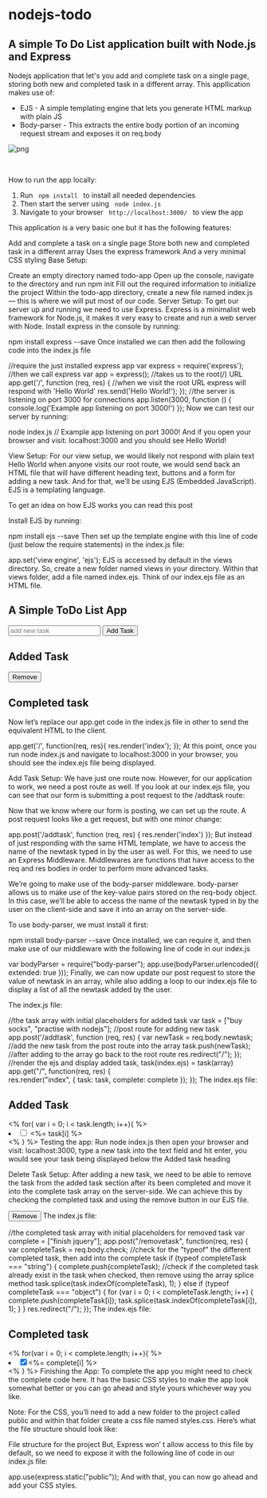 # nodejs-todo

<h2> A simple To Do List application built with Node.js and Express</h2>

<p> Nodejs application that let's you add and complete task on a single page, storing both new and completed task in a different array. This appllication makes use of: </p>

<ul>
<li> EJS - A simple templating engine that lets you generate HTML markup with plain JS </li>

<li> Body-parser - This extracts the entire body portion of an incoming request stream and exposes it on req.body </li>
</ul>

![png](https://github.com/missating/nodejs-todo/blob/master/todo.png?raw=true 'web todo')

<br>

<p> How to run the app locally: </p>

<ol>
<li> Run <code> npm install </code> to install all needed dependencies </li>

<li> Then start the server using <code> node index.js </code> </li>

<li> Navigate to your browser <code> http://localhost:3000/ </code> to view the app </li>
</ol>

This application is a very basic one but it has the following features:

Add and complete a task on a single page
Store both new and completed task in a different array
Uses the express framework
And a very minimal CSS styling
Base Setup:

Create an empty directory named todo-app
Open up the console, navigate to the directory and run npm init
Fill out the required information to initialize the project
Within the todo-app directory, create a new file named index.js — this is where we will put most of our code.
Server Setup: To get our server up and running we need to use Express. Express is a minimalist web framework for Node.js, it makes it very easy to create and run a web server with Node. Install express in the console by running:

npm install express --save
Once installed we can then add the following code into the index.js file

//require the just installed express app
var express = require('express');
//then we call express
var app = express();
//takes us to the root(/) URL
app.get('/', function (req, res) {
//when we visit the root URL express will respond with 'Hello World'
  res.send('Hello World!');
});
//the server is listening on port 3000 for connections
app.listen(3000, function () {
  console.log('Example app listening on port 3000!')
});
Now we can test our server by running:

node index.js
// Example app listening on port 3000!
And if you open your browser and visit: localhost:3000 and you should see Hello World!

View Setup: For our view setup, we would likely not respond with plain text Hello World when anyone visits our root route, we would send back an HTML file that will have different heading text, buttons and a form for adding a new task. And for that, we’ll be using EJS (Embedded JavaScript). EJS is a templating language.

To get an idea on how EJS works you can read this post

Install EJS by running:

npm install ejs --save
Then set up the template engine with this line of code (just below the require statements) in the index.js file:

app.set('view engine', 'ejs');
EJS is accessed by default in the views directory. So, create a new folder named views in your directory. Within that views folder, add a file named index.ejs. Think of our index.ejs file as an HTML file.

<html>
<head>
    <title> ToDo App </title>
    <link href="https://fonts.googleapis.com/css?family=Lato:100"     rel="stylesheet">
    <link href="/styles.css" rel="stylesheet">
  </head>
<body>
  <div class="container">
<h2> A Simple ToDo List App </h2>
<form action ="/addtask" method="POST">
       <input type="text" name="newtask" placeholder="add new task">        <button> Add Task </button>
<h2> Added Task </h2>
<button formaction="/removetask" type="submit"> Remove </button>
</form>
<h2> Completed task </h2>
</div>
</body>
</html>
Now let’s replace our app.get code in the index.js file in other to send the equivalent HTML to the client.

app.get('/', function(req, res){
   res.render('index');
});
At this point, once you run node index.js and navigate to localhost:3000 in your browser, you should see the index.ejs file being displayed.

Add Task Setup: We have just one route now. However, for our application to work, we need a post route as well. If you look at our index.ejs file, you can see that our form is submitting a post request to the /addtask route:

<form action="/addtask" method="POST">
Now that we know where our form is posting, we can set up the route. A post request looks like a get request, but with one minor change:

app.post('/addtask', function (req, res) {
   res.render('index')
});
But instead of just responding with the same HTML template, we have to access the name of the newtask typed in by the user as well. For this, we need to use an Express Middleware. Middlewares are functions that have access to the req and res bodies in order to perform more advanced tasks.

We’re going to make use of the body-parser middleware. body-parser allows us to make use of the key-value pairs stored on the req-body object. In this case, we’ll be able to access the name of the newtask typed in by the user on the client-side and save it into an array on the server-side.

To use body-parser, we must install it first:

npm install body-parser --save
Once installed, we can require it, and then make use of our middleware with the following line of code in our index.js

var bodyParser = require("body-parser");
app.use(bodyParser.urlencoded({ extended: true }));
Finally, we can now update our post request to store the value of newtask in an array, while also adding a loop to our index.ejs file to display a list of all the newtask added by the user.

The index.js file:

//the task array with initial placeholders for added task
var task = ["buy socks", "practise with nodejs"];
//post route for adding new task
app.post('/addtask', function (req, res) {
    var newTask = req.body.newtask;
//add the new task from the post route into the array
    task.push(newTask);
//after adding to the array go back to the root route
    res.redirect("/");
});
//render the ejs and display added task, task(index.ejs) = task(array)
app.get("/", function(req, res) {    
  res.render("index", { task: task, complete: complete });
});
The index.ejs file:

<h2> Added Task </h2>
   <% for( var i = 0; i < task.length; i++){ %>
<li><input type="checkbox" name="check" value="<%= task[i] %>" /> <%= task[i] %> </li>
<% } %>
Testing the app: Run node index.js then open your browser and visit: localhost:3000, type a new task into the text field and hit enter, you would see your task being displayed below the Added task heading

Delete Task Setup: After adding a new task, we need to be able to remove the task from the added task section after its been completed and move it into the complete task array on the server-side. We can achieve this by checking the completed task and using the remove button in our EJS file.

<button formaction="/removetask" type="submit"> Remove </button>
The index.js file:

//the completed task array with initial placeholders for removed task
var complete = ["finish jquery"];
app.post("/removetask", function(req, res) {
     var completeTask = req.body.check;
//check for the "typeof" the different completed task, then add into the complete task
if (typeof completeTask === "string") {
     complete.push(completeTask);
//check if the completed task already exist in the task when checked, then remove using the array splice method
  task.splice(task.indexOf(completeTask), 1);
} else if (typeof completeTask === "object") {
    for (var i = 0; i < completeTask.length; i++) {     complete.push(completeTask[i]);
    task.splice(task.indexOf(completeTask[i]), 1);
}
}
   res.redirect("/");
});
The index.ejs file:

<h2> Completed task </h2>
    <% for(var i = 0; i < complete.length; i++){ %>
      <li><input type="checkbox" checked><%= complete[i] %> </li>
<% } %>
Finishing the App: To complete the app you might need to check the complete code here. It has the basic CSS styles to make the app look somewhat better or you can go ahead and style yours whichever way you like.

Note: For the CSS, you’ll need to add a new folder to the project called public and within that folder create a css file named styles.css. Here’s what the file structure should look like:


File structure for the project
But, Express won’ t allow access to this file by default, so we need to expose it with the following line of code in our index.js file:

app.use(express.static("public"));
And with that, you can now go ahead and add your CSS styles.
